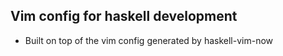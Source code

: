 ## Vim config for haskell development

  * Built on top of the vim config generated by haskell-vim-now

